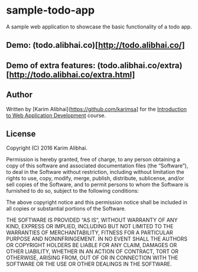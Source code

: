 # sample-todo-app

A sample web application to showcase the basic functionality of a todo app.

## Demo: (todo.alibhai.co)[http://todo.alibhai.co/]
## Demo of extra features: (todo.alibhai.co/extra)[http://todo.alibhai.co/extra.html]

## Author

Written by [Karim Alibhai](https://github.com/karimsa] for the [Introduction to Web Application Development](https://github.com/iwad) course.

## License

Copyright (C) 2016 Karim Alibhai.

Permission is hereby granted, free of charge, to any person obtaining a copy of this software and associated documentation files (the “Software”), to deal in the Software without restriction, including without limitation the rights to use, copy, modify, merge, publish, distribute, sublicense, and/or sell copies of the Software, and to permit persons to whom the Software is furnished to do so, subject to the following conditions:

The above copyright notice and this permission notice shall be included in all copies or substantial portions of the Software.

THE SOFTWARE IS PROVIDED “AS IS”, WITHOUT WARRANTY OF ANY KIND, EXPRESS OR IMPLIED, INCLUDING BUT NOT LIMITED TO THE WARRANTIES OF MERCHANTABILITY, FITNESS FOR A PARTICULAR PURPOSE AND NONINFRINGEMENT. IN NO EVENT SHALL THE AUTHORS OR COPYRIGHT HOLDERS BE LIABLE FOR ANY CLAIM, DAMAGES OR OTHER LIABILITY, WHETHER IN AN ACTION OF CONTRACT, TORT OR OTHERWISE, ARISING FROM, OUT OF OR IN CONNECTION WITH THE SOFTWARE OR THE USE OR OTHER DEALINGS IN THE SOFTWARE.
